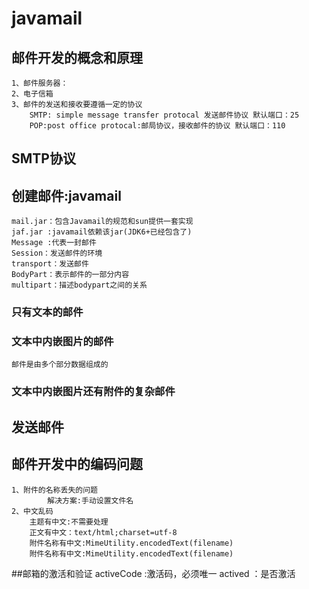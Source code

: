 # javamail 
## 邮件开发的概念和原理
    1、邮件服务器：
    2、电子信箱
    3、邮件的发送和接收要遵循一定的协议
        SMTP: simple message transfer protocal 发送邮件协议 默认端口：25
        POP:post office protocal:邮局协议，接收邮件的协议 默认端口：110
## SMTP协议
## 创建邮件:javamail
    mail.jar：包含Javamail的规范和sun提供一套实现
    jaf.jar :javamail依赖该jar(JDK6+已经包含了)
    Message :代表一封邮件
    Session：发送邮件的环境
    transport：发送邮件
    BodyPart：表示邮件的一部分内容
    multipart：描述bodypart之间的关系
### 只有文本的邮件
### 文本中内嵌图片的邮件
    邮件是由多个部分数据组成的
### 文本中内嵌图片还有附件的复杂邮件
## 发送邮件
## 邮件开发中的编码问题
    1、附件的名称丢失的问题
            解决方案:手动设置文件名
    2、中文乱码
        主题有中文:不需要处理
        正文有中文：text/html;charset=utf-8
        附件名称有中文:MimeUtility.encodedText(filename)
        附件名称有中文:MimeUtility.encodedText(filename)
        
 ##邮箱的激活和验证
    activeCode :激活码，必须唯一
    actived ：是否激活